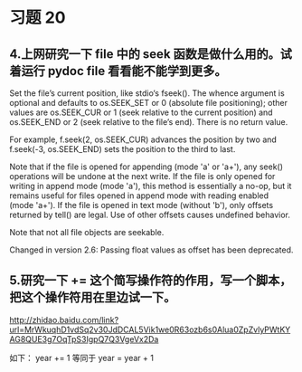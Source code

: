 # 习题 20

## 4.上网研究一下 file 中的 seek 函数是做什么用的。试着运行 pydoc file 看看能不能学到更多。

Set the file’s current position, like stdio‘s fseek(). The whence argument is optional and defaults to os.SEEK_SET or 0 (absolute file positioning); other values are os.SEEK_CUR or 1 (seek relative to the current position) and os.SEEK_END or 2 (seek relative to the file’s end). There is no return value.

For example, f.seek(2, os.SEEK_CUR) advances the position by two and f.seek(-3, os.SEEK_END) sets the position to the third to last.

Note that if the file is opened for appending (mode 'a' or 'a+'), any seek() operations will be undone at the next write. If the file is only opened for writing in append mode (mode 'a'), this method is essentially a no-op, but it remains useful for files opened in append mode with reading enabled (mode 'a+'). If the file is opened in text mode (without 'b'), only offsets returned by tell() are legal. Use of other offsets causes undefined behavior.

Note that not all file objects are seekable.

Changed in version 2.6: Passing float values as offset has been deprecated.

## 5.研究一下 += 这个简写操作符的作用，写一个脚本，把这个操作符用在里边试一下。

http://zhidao.baidu.com/link?url=MrWkuqhD1vdSq2v30JdDCAL5Vik1we0R63ozb6s0Alua0ZpZvlyPWtKYAG8QUE3g7OqTpS3IgpQ7Q3VgeVx2Da

如下：
year += 1
等同于
year = year + 1